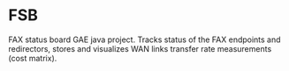 FSB
===

FAX status board
GAE java project. Tracks status of the FAX endpoints and redirectors, stores and visualizes WAN links transfer rate measurements (cost matrix).
